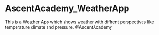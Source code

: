 # AscentAcademy_WeatherApp
This is a Weather App which shows weather with diffrent perspectives like temperature climate and pressure.
@AscentAcademy

